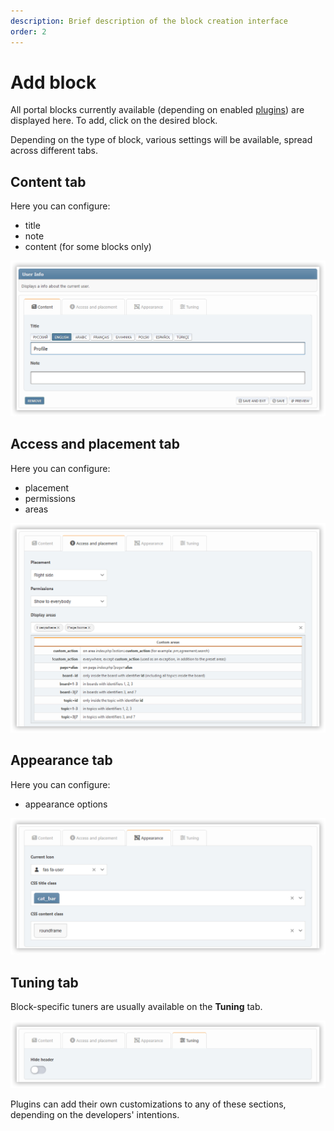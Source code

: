 ```yaml
---
description: Brief description of the block creation interface
order: 2
---
```


# Add block

All portal blocks currently available (depending on enabled [plugins](../plugins/manage)) are displayed here. To add, click on the desired block.

Depending on the type of block, various settings will be available, spread across different tabs.

## Content tab

Here you can configure:

- title
- note
- content (for some blocks only)

![Content tab](content_tab.png)

## Access and placement tab

Here you can configure:

- placement
- permissions
- areas

![Access tab](access_tab.png)

## Appearance tab

Here you can configure:

- appearance options

![Appearance tab](appearance_tab.png)

## Tuning tab

Block-specific tuners are usually available on the **Tuning** tab.

![Tuning tab](tuning_tab.png)

Plugins can add their own customizations to any of these sections, depending on the developers' intentions.
